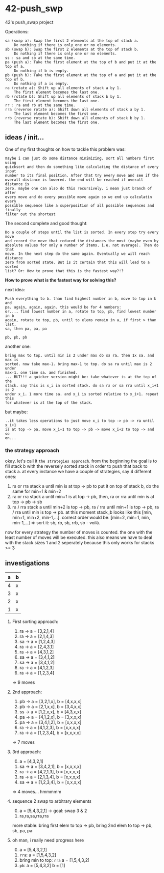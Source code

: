 # 42-push_swp
42's push_swap project

Operations:

    sa (swap a): Swap the first 2 elements at the top of stack a.
        Do nothing if there is only one or no elements.
    sb (swap b): Swap the first 2 elements at the top of stack b.
        Do nothing if there is only one or no elements.
    ss : sa and sb at the same time.
    pa (push a): Take the first element at the top of b and put it at the top of a.
        Do nothing if b is empty.
    pb (push b): Take the first element at the top of a and put it at the top of b.
        Do nothing if a is empty.
    ra (rotate a): Shift up all elements of stack a by 1.
        The first element becomes the last one.
    rb (rotate b): Shift up all elements of stack b by 1.
        The first element becomes the last one.
    rr : ra and rb at the same time.
    rra (reverse rotate a): Shift down all elements of stack a by 1.
        The last element becomes the first one.
    rrb (reverse rotate b): Shift down all elements of stack b by 1.
        The last element becomes the first one.

## ideas / init...

One of my first thoughts on how to tackle this problem was: 

    maybe i can just do some distance minimizing. sort all numbers first using
    quicksort and then do something like calculating the distance of every input
    number to its final position. After that try every move and see if the
    overall distance is lowered. the end will be reached if overall distance is
    zero. maybe one can also do this recursively. i mean just branch of after
    every move and do every possible move again so we end up calculatin every
    possible sequence like a superposition of all possible sequences and finally
    filter out the shortest

The second complete and good thought:

    Do a couple of steps until the list is sorted. In every step try every move
    and record the move that reduced the distances the most (maybe even by
    absolute values for only a number of items, i.e. not average). Then do that
    move. In the next step do the same again. Eventually we will reach distance
    zero from sorted state. But is it certain that this will lead to a sorted
    list? Or: How to prove that this is the fastest way?!?

**How to prove what is the fastest way for solving this?**

next idea:

    Push everything to b. than find highest number in b, move to top in b and
    pa. again, again, again. this would be for 4 numbers:
    or.... find lowest number in a, rotate to top, pb, find lowest number in b
    again, rotate to top, pb, until to elems remain in a, if first > than last,
    sa, then pa, pa, pa

    pb, pb, pb

another one:

    bring max to top. until min is 2 under max do sa ra. then 1x sa. and max is
    sorted. now take max-1. bring max-1 to top. do sa ra until max is 2 under
    max-1. one time sa. and finished.
    ... BUT!!! a quicker version might be: take whatever is at the top of the
    stack. say this is x_i in sorted stack. do sa ra or sa rra until x_i+1 is 2
    under x_i. 1 more time sa. and x_i is sorted relative to x_i+1. repeat this
    for whatever is at the top of the stack.

but maybe:

    ..it takes less operations to just move x_i to top -> pb -> ra until x_i+1
    is at top -> pa, move x_i+1 to top -> pb -> move x_i+2 to top -> and so
    on...

### the strategy approach

okay. let's call it `the strategies approach`. from the beginning the goal
is to fill stack b with the reversely sorted stack in order to push that
back to stack a. at every instance we have a couple of strategies, say 4
different ones:

1. ra or rra stack a until min is at top -> pb to put it on top of stack b,
    do the same for min+1 & min+2
2. ra or rra stack a until min+1 is at top -> pb, then, ra or rra until min
    is at top -> pb -> sb
3. ra / rra stack a until min+2 is top -> pb, ra / rra until min+1 is top ->
    pb, ra / rra until min is top -> pb. at this moment stack_b looks like
    this [min, min+1, min+2, min-1,...]. correct order would be: [min+2,
    min+1, min, min-1,...] => sort it: sb, rb, sb, rrb, sb - voilá.

now for every strategy the number of moves is counted. the one with the
least number of moves will be executed. this also means we have to deal with
the stack sizes 1 and 2 seperately because this only works for stacks >= 3



## investigations

 | a | b |
 | - | - |
 | 4 | x |
 | 3 | x |
 | 2 | x |
 | 1 | x |

 1) First sorting approach:
    1. ra -> a = [3,2,1,4]
    2. ra -> a = [2,1,4,3]
    3. sa -> a = [1,2,4,3]
    4. ra -> a = [2,4,3,1]
    5. ra -> a = [4,3,1,2]
    6. sa -> a = [3,4,1,2]
    7. sa -> a = [3,4,1,2]
    8. ra -> a = [4,1,2,3]
    9. ra -> a = [1,2,3,4]

    => 9 moves

 2) 2nd approach:
    1. pb -> a = [3,2,1,x], b = [4,x,x,x]
    2. pb -> a = [2,1,x,x], b = [3,4,x,x]
    3. ss -> a = [1,2,x,x], b = [4,3,x,x]
    4. pa -> a = [4,1,2,x], b = [3,x,x,x]
    5. pa -> a = [3,4,1,2], b = [x,x,x,x]
    6. ra -> a = [4,1,2,3], b = [x,x,x,x]
    7. ra -> a = [1,2,3,4], b = [x,x,x,x]

    => 7 moves

 3) 3rd approach:

    0. a = [4,3,2,1]
    1. sa -> a = [3,4,2,1], b = [x,x,x,x]
    2. ra -> a = [4,2,1,3], b = [x,x,x,x]
    3. ra -> a = [2,1,3,4], b = [x,x,x,x]
    4. sa -> a = [1,2,3,4], b = [x,x,x,x]

    => 4 moves... hmmmmm

 4) sequence 2 swap to arbitrary elements

    0. a = [5,4,3,2,1] -> goal: swap 3 & 2
    1. ra,ra,sa,rra,rra

    more stable: bring first elem to top -> pb, bring 2nd elem to top -> pb,
    sb, pa, pa

 5) oh man, i really need progress here

    0. a = [5,4,3,2,1]
    00. `rra`: a = [1,5,4,3,2]
    1. bring min to top: `rra` a = [1,5,4,3,2]
    2. `pb`: a = [5,4,3,2] b = [1]




